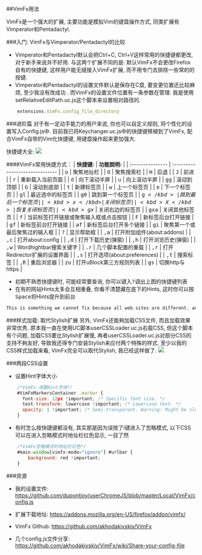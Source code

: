 ##VimFx用法

VimFx是一个强大的扩展, 主要功能是模拟Vim的键盘操作方式, 同类扩展有Vimperator和Pentadactyl. 

###入门: VimFx与Vimperator/Pentadactyl的比较
- Vimperator和Pentadactyl默认会把Ctrl+C, Ctrl+V这样常用的快捷键都更改, 对于新手来说并不好用. 与这两个扩展不同的是: 默认VimFx不会更改Firefox自有的快捷键, 这样用户能无缝接入VimFx扩展, 而不用专门去排除一些常的的按键.
- Vimperator和Pentadactyl的设置文件默认是保存在C盘, 要变更位置还比较麻烦, 至少我没有改成功 . 而VimFx的设置文件位置有一条参数在管理. 我是使用setRelativeEditPath.uc.js这个脚本来设置相对路径的.

```javascript
    extensions.VimFx.config_file_directory
```

###进阶篇
对于有一定动手能力的用户来说, 你也可以自定义规则, 将个性化的设置写入Config.js中. 目前我已将Keychanger.uc.js中的快捷键移植到了VimFx, 配合VimFx自带的Vim化快捷键, 用键盘操作起来更加强大.

快捷键大全:
![](https://raw.githubusercontent.com/dupontjoy/userChrome.js-Collections-/master/CingFox/img/vimfx.jpg)

####VimFx常用快捷方式：
| **快捷键:**        | **功能說明:**                       |
| :--------------- | :------------------------------ |
| <kbd>o</kbd>           | 聚焦地址栏                     |
| <kbd>O</kbd>           | 聚焦搜索栏                     |
| <kbd>H</kbd>           | 后退                     |
| <kbd>J</kbd>           | 前进                     |
| <kbd>r</kbd>           | 重新载入当前页面                     |
| <kbd>d</kbd>           | 向下滚动半屏                     |
| <kbd>u</kbd>           | 向上滚动半屏                     |
| <kbd>gg</kbd>           | 滚动到顶部                     |
| <kbd>G</kbd>           | 滚动到底部                     |
| <kbd>t</kbd>           | 新建标签页                     |
| <kbd>w</kbd>          | 上一个标签页                     |
| <kbd>e</kbd>           | 下一个标签页                     |
| <kbd>gl</kbd>           | 最近选中的标签页                     |
| <kbd>g0</kbd>           | 跳到第一个标签页                     |
| <kbd>g$</kbd>           | 跳到最后一个标签页                     |
| <kbd>x</kbd>           | 关闭标签页                     |
| <kbd>X</kbd>           | 恢复关闭标签页                     |
| <kbd>gx$</kbd>           | 关闭右边的标签页                     |
| <kbd>gxa</kbd>           | 关闭其他标签页                     |
| <kbd>f</kbd>           | 当前标签打开链接或聚焦输入框或点击按钮                     |
| <kbd>F</kbd>          | 新标签后台打开链接                     |
| <kbd>gf</kbd>          | 新标签前台打开链接                     |
| <kbd>af</kbd>           | 新标签后台打开多个链接                     |
| <kbd>gi</kbd>           | 聚焦第一个或最后聚焦过的输入框                     |
| <kbd>?</kbd>           | 显示帮助框                     |
| <kbd>,a</kbd>           | 打开附加组件(about:addons)                     |
| <kbd>,c</kbd>           | 打开about:config                   |
| <kbd>,d</kbd>           | 打开下载历史(弹窗)                   |
| <kbd>,h</kbd>           | 打开浏览历史(弹窗)                   |
| <kbd>,w</kbd>           | Wordhightbar搜索关键字                   |
| <kbd>.r</kbd>           | 几个脚本配置的重载                   |
| <kbd>,r</kbd>           | 打开Redirector扩展的设置界面                   |
| <kbd>,s</kbd>           | 打开选项(about:preferences)                   |
| <kbd>,t</kbd>           | 搜索标签                  |
| <kbd>,R</kbd>           | 重启浏览器                   |
| <kbd>zu</kbd>        | 打开uBlock第三方规则列表                   |
| <kbd>gs</kbd>           | 切换http与https                   |

- 初期不熟悉快捷键时, 可能经常要查询, 你可以键入<kbd>?</kbd>调出上图的快捷键列表
- 在有的网站Hints太多会互相重叠, 你看不清楚藏在底下的Hints, 这时你可以按<kbd>Space</kbd>将Hints提升到前台

```javascript
This is something we cannot fix because all web-sites are different, and there no silver bullet solution. You can use Space and Shift-Space to bring different labels to the foreground.
```

###样式加载: 取代Stylish扩展
另外, VimFx还能夠加载CSS文件, 而且加载效果非常优秀. 原本我一直在使用UC脚本userCSSLoader.uc.js右载CSS, 但这个脚本有个问题, 加载CSS要比Stylish扩展慢, 再者userCSSLoader.uc.js对部分CSS的支持不夠友好, 导致我还得专门安装Stylish来应付两个特殊的样式. 至少以我的CSS样式加载来看, VimFx完全可以取代Stylish, 我已经这样做了.
![](https://raw.githubusercontent.com/dupontjoy/userChrome.js-Collections-/master/CingFox/img/vimfx-css.jpg)

###两段CSS设置
- 设置Hint字体大小

```javascript
    /*VimFx 调整Hint字体*/
    #VimFxMarkersContainer .marker {
      font-size: 12px !important; /* Specific font size. */
      text-transform: lowercase !important; /* Lowercase text. */
      opacity: 1 !important; /* Semi-transparent. Warning: Might be slow! */
    }
```

- 有时怎么按快捷键都没有, 其实那是因为误按了i键进入了忽略模式, 以下CSS可以在进入忽略模式时地址栏红色显示, 一目了然

```javascript
    /*VimFx忽略模式时地址栏红色*/
    #main-window[vimfx-mode="ignore"] #urlbar {
        background: red !important;
    }
```
  
###资源
- 我的设置文件:
https://github.com/dupontjoy/userChromeJS/blob/master/Local/VimFx/config.js

- 扩展下载地址:
https://addons.mozilla.org/en-US/firefox/addon/vimfx/

- VimFx Github:
https://github.com/akhodakivskiy/VimFx

- 几个config.js文件分享:
https://github.com/akhodakivskiy/VimFx/wiki/Share-your-config-file